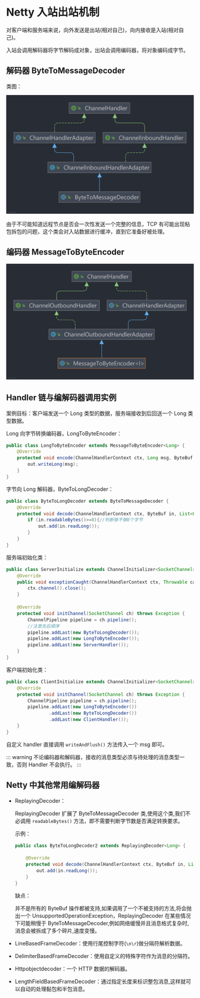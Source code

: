 # Netty 入站出站机制

对客户端和服务端来说，向外发送是出站(相对自己)，向内接收是入站(相对自己)。

入站会调用解码器将字节解码成对象，出站会调用编码器，将对象编码成字节。

## 解码器 ByteToMessageDecoder

类图：

![image-20210815211039834](./images/image-20210815211039834.png)

由于不可能知道远程节点是否会一次性发送一个完整的信息，TCP 有可能出现粘包拆包的问题，这个类会对入站数据进行缓冲，直到它准备好被处理。

## 编码器 MessageToByteEncoder

![image-20210816132016781](./images/image-20210816132016781.png)

## Handler 链与编解码器调用实例

案例目标：客户端发送一个 Long 类型的数据，服务端接收到后回送一个 Long 类型数据。

Long 向字节转换编码器，LongToByteEncoder：

```java
public class LongToByteEncoder extends MessageToByteEncoder<Long> {
    @Override
    protected void encode(ChannelHandlerContext ctx, Long msg, ByteBuf out) throws Exception {
        out.writeLong(msg);
    }
}
```

字节向 Long 解码器，ByteToLongDecoder：

```java
public class ByteToLongDecoder extends ByteToMessageDecoder {
    @Override
    protected void decode(ChannelHandlerContext ctx, ByteBuf in, List<Object> out) throws Exception {
        if (in.readableBytes()>=8){//判断够不够8个字节
            out.add(in.readLong());
        }
    }
}
```

服务端初始化类：

```java
public class ServerInitialize extends ChannelInitializer<SocketChannel> {
    @Override
    public void exceptionCaught(ChannelHandlerContext ctx, Throwable cause) throws Exception {
        ctx.channel().close();
    }

    @Override
    protected void initChannel(SocketChannel ch) throws Exception {
        ChannelPipeline pipeline = ch.pipeline();
        //注意先后顺序
        pipeline.addLast(new ByteToLongDecoder());
        pipeline.addLast(new LongToByteEncoder());
        pipeline.addLast(new ServerHandler());
    }
}
```

客户端初始化类：

```java
public class ClientInitialize extends ChannelInitializer<SocketChannel> {
    @Override
    protected void initChannel(SocketChannel ch) throws Exception {
        ChannelPipeline pipeline = ch.pipeline();
        pipeline.addLast(new LongToByteEncoder())
                .addLast(new ByteToLongDecoder())
                .addLast(new ClientHandler());
    }
}
```

自定义 handler 直接调用 `writeAndFlush()` 方法传入一个 msg 即可。

::: warning
不论编码器和解码器，接收的消息类型必须与待处理的消息类型一致，否则 Handler 不会执行。
:::

## Netty 中其他常用编解码器

- ReplayingDecoder：

  ReplayingDecoder 扩展了 ByteToMessageDecoder 类,使用这个类,我们不必调用 `readableBytes()` 方法，即不需要判断字节数是否满足转换要求。

  示例：

  ```java
  public class ByteToLongDecoder2 extends ReplayingDecoder<Long> {

      @Override
      protected void decode(ChannelHandlerContext ctx, ByteBuf in, List<Object> out) throws Exception {
          out.add(in.readLong());
      }
  }
  ```

  缺点：

  并不是所有的 ByteBuf 操作都被支持,如果调用了一个不被支持的方法,将会抛出一个 UnsupportedOperationException，ReplayingDecoder 在某些情况下可能稍慢于 ByteToMessageDecoder,例如网络缓慢并且消息格式复杂时,消息会被拆成了多个碎片,速度变慢。

- LineBasedFrameDecoder：使用行尾控制字符(`\n\r`)做分隔符解析数据。
- DelimiterBasedFrameDecoder：使用自定义的特殊字符作为消息的分隔符。
- Httpobjectdecoder：一个 HTTP 数据的解码器。
- LengthFieldBasedFrameDecoder：通过指定长度来标识整包消息,这样就可以自动的处理黏包和半包消息。
